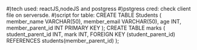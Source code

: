 #)tech used: reactJS,nodeJS and postgress
#)pstgress cred: check client file on serversde.
#)script for table:
CREATE TABLE Students ( 
    member_name VARCHAR(50), 
    member_email VARCHAR(50), 
    age INT, 
    member_parent_id INT PRIMARY KEY 
); 
CREATE TABLE marks ( 
    student_parent_id INT, 
    mark INT, 
    FOREIGN KEY (student_parent_id) REFERENCES students(member_parent_id) 
); 
